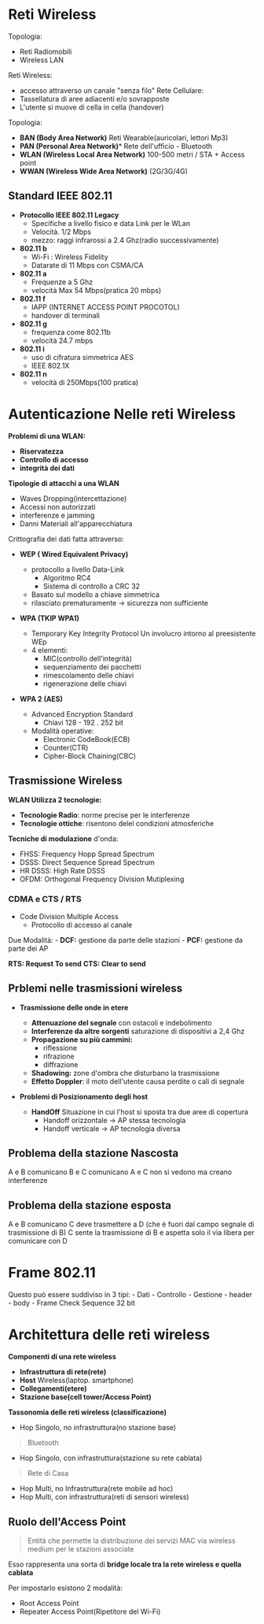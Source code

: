 # Reti Wireless

Topologia:
- Reti Radiomobili 
- Wireless LAN

Reti Wireless:
- accesso attraverso un canale "senza filo"
Rete Cellulare:
- Tassellatura di aree adiacenti e/o sovrapposte
- L'utente si muove di cella in cella (handover)

Topologia:
- **BAN (Body Area Network)**
Reti Wearable(auricolari, lettori Mp3)
- **PAN (Personal Area Network)***
Rete dell'ufficio - Bluetooth
- **WLAN (Wireless Local Area Network)**
100-500 metri / STA + Access point
- **WWAN (Wireless Wide Area Network)**
(2G/3G/4G)
 
 ## Standard IEEE 802.11
- **Protocollo IEEE 802.11 Legacy**
	- Specifiche a livello fisico e data Link per le WLan
	- Velocità. 1/2 Mbps
	- mezzo: raggi infrarossi a 2.4 Ghz(radio successivamente)
- **802.11 b**
	- Wi-Fi : Wireless Fidelity
	- Datarate di 11 Mbps con CSMA/CA
- **802.11 a**
	- Frequenze a 5 Ghz
	- velocità Max 54 Mbps(pratica 20 mbps)
- **802.11 f**
	- IAPP (INTERNET ACCESS POINT PROCOTOL)
	- handover di terminali
- **802.11 g**
	- frequenza come 802.11b
	- velocità 24.7 mbps
- **802.11 i**
	- uso di cifratura simmetrica AES
	- IEEE 802.1X
- **802.11 n**
	- velocità di 250Mbps(100 pratica)

# Autenticazione Nelle reti Wireless

**Problemi di una WLAN:**
- **Riservatezza**
- **Controllo di accesso**
- **integrità dei dati**

**Tipologie di attacchi a una WLAN**
- Waves Dropping(intercettazione)
- Accessi non autorizzati
- interferenze e jamming
- Danni Materiali all'apparecchiatura

Crittografia dei dati fatta attraverso: 
- **WEP ( Wired Equivalent Privacy)**
	- protocollo a livello Data-Link
		- Algoritmo RC4
		- Sistema di controllo a CRC 32
	- Basato sul modello a chiave simmetrica
	- rilasciato prematuramente -> sicurezza non sufficiente

- **WPA (TKIP WPA1)**
	- Temporary Key  Integrity Protocol
	Un involucro intorno al preesistente WEp
	- 4 elementi:
		- MIC(controllo dell'integrità)
		- sequenziamento dei pacchetti
		- rimescolamento delle chiavi
		- rigenerazione delle chiavi

- **WPA 2 (AES)**
	- Advanced Encryption Standard
		- Chiavi 128 - 192 . 252 bit 
	- Modalità operative:
		- Electronic CodeBook(ECB)
		- Counter(CTR)
		- Cipher-Block Chaining(CBC)

## Trasmissione Wireless

**WLAN Utilizza 2 tecnologie:**
- **Tecnologie Radio**: norme precise per le interferenze
- **Tecnologie ottiche**: risentono delel condizioni atmosferiche

**Tecniche di modulazione** d'onda:
- FHSS: Frequency Hopp Spread Spectrum
- DSSS: Direct Sequence Spread Spectrum 
- HR DSSS: High Rate DSSS
- OFDM: Orthogonal Frequency Division Mutiplexing

### CDMA e CTS / RTS 
- Code Division Multiple Access
	- Protocollo di accesso al canale

Due Modalità:
	- **DCF:** gestione da parte delle stazioni
	- **PCF:** gestione da parte dei AP

**RTS: Request To send**
**CTS: Clear to send**

## Prblemi nelle trasmissioni wireless

- **Trasmissione delle onde in etere**
	- **Attenuazione del segnale** con ostacoli e indebolimento
	- **Interferenze da altre sorgenti** saturazione di dispositivi a 2,4 Ghz
	- **Propagazione su più cammini:**
		- riflessione
		- rifrazione
		- diffrazione
	- **Shadowing:** zone d'ombra che disturbano la trasmissione
	- **Effetto Doppler**: il moto dell'utente causa perdite o cali di segnale

- **Problemi di Posizionamento degli host**
	- **HandOff**
	Situazione in cui l'host si sposta tra due aree di copertura
		- Handoff orizzontale -> AP stessa tecnologia
		- Handoff verticale -> AP tecnologia diversa

## Problema della stazione Nascosta

A e B comunicano
B e C comunicano 
A e C non si vedono ma creano interferenze

## Problema della stazione esposta

A e B comunicano
C deve trasmettere a D (che è fuori dal campo segnale di trasmissione di B)
C sente la trasmissione di B e aspetta solo il via libera per comunicare con D

# Frame 802.11

Questo può essere suddiviso in 3 tipi:
	- Dati - Controllo - Gestione
	- header - body - Frame Check Sequence 32 bit

# Architettura delle reti wireless

**Componenti di una rete wireless**
- **Infrastruttura di rete(rete)**
- **Host** Wireless(laptop. smartphone)
- **Collegamenti(etere)**
- **Stazione base(cell tower/Access Point)**

**Tassonomia delle reti wireless (classificazione)**
- Hop Singolo, no infrastruttura(no stazione base)
> Bluetooth
- Hop Singolo, con infrastruttura(stazione su rete cablata)
> Rete di Casa
- Hop Multi, no Infrastruttura(rete mobile ad hoc)
- Hop Multi, con infrastruttura(reti di sensori wireless)

## Ruolo dell'Access Point

>Entità che permette la distribuzione dei servizi MAC via wireless medium per le stazioni associate

Esso rappresenta una sorta di **bridge locale tra la rete wireless e quella cablata**

Per impostarlo esistono 2 modalità:
- Root Access Point
- Repeater Access Point(Ripetitore del Wi-Fi)
<!--stackedit_data:
eyJoaXN0b3J5IjpbMjU3ODEyMzE0XX0=
-->